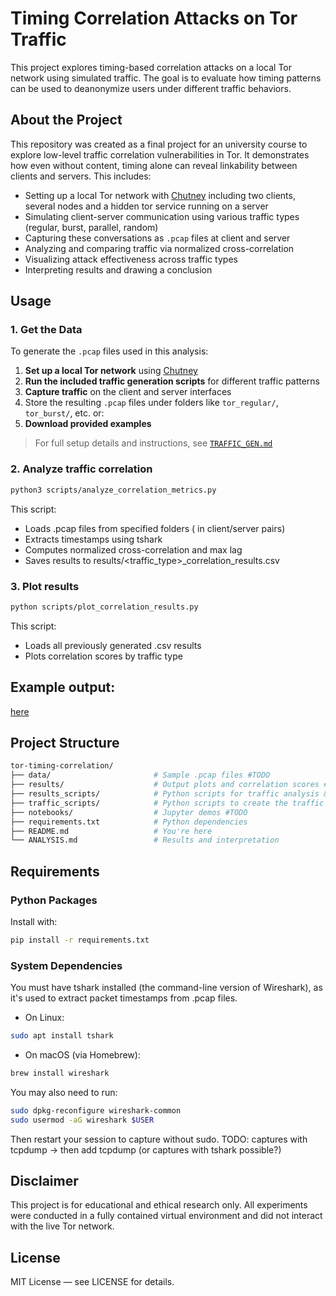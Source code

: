 # Timing Correlation Attacks on Tor Traffic
This project explores timing-based correlation attacks on a local Tor network using simulated traffic. The goal is to evaluate how timing patterns can be used to deanonymize users under different traffic behaviors.


## About the Project
This repository was created as a final project for an university course to explore low-level traffic correlation vulnerabilities in Tor. It demonstrates how even without content, timing alone can reveal linkability between clients and servers. This includes: 
- Setting up a local Tor network with [Chutney](https://gitweb.torproject.org/chutney.git/) including two clients, several nodes and a hidden tor service running on a server
- Simulating client-server communication using various traffic types (regular, burst, parallel, random)
- Capturing these conversations as `.pcap` files at client and server
- Analyzing and comparing traffic via normalized cross-correlation
- Visualizing attack effectiveness across traffic types
- Interpreting results and drawing a conclusion


## Usage
### 1. Get the Data
To generate the `.pcap` files used in this analysis:
1. **Set up a local Tor network** using [Chutney](https://gitweb.torproject.org/chutney.git/)
2. **Run the included traffic generation scripts** for different traffic patterns
3. **Capture traffic** on the client and server interfaces
4. Store the resulting `.pcap` files under folders like `tor_regular/`, `tor_burst/`, etc.
or:
1. **Download provided examples**

> For full setup details and instructions, see [`TRAFFIC_GEN.md`](TRAFFIC_GEN.md)

### 2. Analyze traffic correlation
```bash
python3 scripts/analyze_correlation_metrics.py
```
This script:
- Loads .pcap files from specified folders ( in client/server pairs)
- Extracts timestamps using tshark
- Computes normalized cross-correlation and max lag
- Saves results to results/<traffic_type>_correlation_results.csv

### 3. Plot results
```bash
python scripts/plot_correlation_results.py
```
This script:
- Loads all previously generated .csv results
- Plots correlation scores by traffic type

## Example output:
[here](ANALYSIS.md)


## Project Structure
```bash
tor-timing-correlation/
├── data/                       # Sample .pcap files #TODO
├── results/                    # Output plots and correlation scores #TODO
├── results_scripts/            # Python scripts for traffic analysis & plotting
├── traffic_scripts/            # Python scripts to create the traffic and instruction
├── notebooks/                  # Jupyter demos #TODO
├── requirements.txt            # Python dependencies
├── README.md                   # You're here
└── ANALYSIS.md                 # Results and interpretation
```

## Requirements
### Python Packages
Install with:
```bash
pip install -r requirements.txt
```
### System Dependencies
You must have tshark installed (the command-line version of Wireshark), as it's used to extract packet timestamps from .pcap files.<br>
- On Linux:
```bash
sudo apt install tshark
```
- On macOS (via Homebrew):
```bash
brew install wireshark
```
You may also need to run:
```bash
sudo dpkg-reconfigure wireshark-common
sudo usermod -aG wireshark $USER
```
Then restart your session to capture without sudo.
TODO: captures with tcpdump -> then add tcpdump (or captures with tshark possible?)


## Disclaimer
This project is for educational and ethical research only. All experiments were conducted in a fully contained virtual environment and did not interact with the live Tor network.


## License
MIT License — see LICENSE for details.
